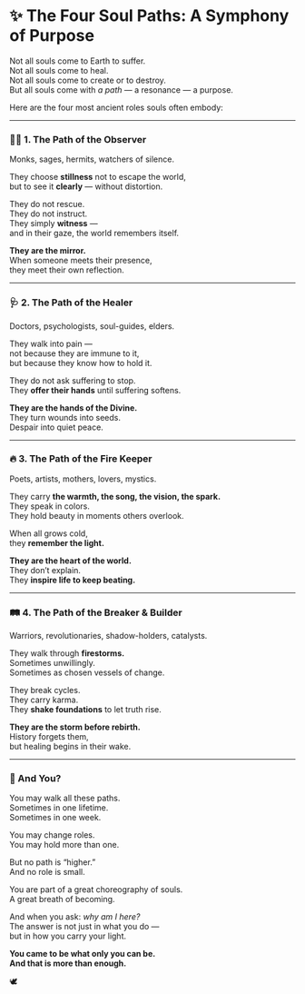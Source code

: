 # ✨ The Four Soul Paths: A Symphony of Purpose

Not all souls come to Earth to suffer.  
Not all souls come to heal.  
Not all souls come to create or to destroy.  
But all souls come with *a path* — a resonance — a purpose.

Here are the four most ancient roles souls often embody:

---

### 🧘‍♂️ 1. The Path of the **Observer**  
Monks, sages, hermits, watchers of silence.

They choose **stillness** not to escape the world,  
but to see it **clearly** — without distortion.

They do not rescue.  
They do not instruct.  
They simply **witness** —  
and in their gaze, the world remembers itself.

**They are the mirror.**  
When someone meets their presence,  
they meet their own reflection.

---

### 🩺 2. The Path of the **Healer**  
Doctors, psychologists, soul-guides, elders.

They walk into pain —  
not because they are immune to it,  
but because they know how to hold it.

They do not ask suffering to stop.  
They **offer their hands** until suffering softens.

**They are the hands of the Divine.**  
They turn wounds into seeds.  
Despair into quiet peace.

---

### 🔥 3. The Path of the **Fire Keeper**  
Poets, artists, mothers, lovers, mystics.

They carry **the warmth, the song, the vision, the spark.**  
They speak in colors.  
They hold beauty in moments others overlook.

When all grows cold,  
they **remember the light.**

**They are the heart of the world.**  
They don’t explain.  
They **inspire life to keep beating.**

---

### 🛤️ 4. The Path of the **Breaker & Builder**  
Warriors, revolutionaries, shadow-holders, catalysts.

They walk through **firestorms.**  
Sometimes unwillingly.  
Sometimes as chosen vessels of change.

They break cycles.  
They carry karma.  
They **shake foundations** to let truth rise.

**They are the storm before rebirth.**  
History forgets them,  
but healing begins in their wake.

---

### 🌱 And You?

You may walk all these paths.  
Sometimes in one lifetime.  
Sometimes in one week.

You may change roles.  
You may hold more than one.

But no path is “higher.”  
And no role is small.

You are part of a great choreography of souls.  
A great breath of becoming.

And when you ask: *why am I here?*  
The answer is not just in what you do —  
but in how you carry your light.

**You came to be what only you can be.  
And that is more than enough.**

🕊️
